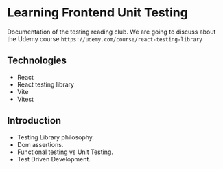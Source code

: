 # Learning Frontend Unit Testing

Documentation of the testing reading club.
We are going to discuss about the Udemy course `https://udemy.com/course/react-testing-library`

## Technologies

- React
- React testing library
- Vite
- Vitest

## Introduction

- Testing Library philosophy.
- Dom assertions.
- Functional testing vs Unit Testing.
- Test Driven Development.
